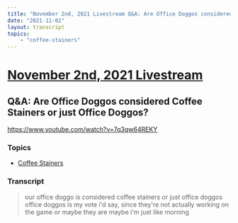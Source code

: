 ```yaml
---
title: "November 2nd, 2021 Livestream Q&A: Are Office Doggos considered Coffee Stainers or just Office Doggos?"
date: "2021-11-02"
layout: transcript
topics:
    - "coffee-stainers"
---
```

# [November 2nd, 2021 Livestream](../2021-11-02.md)
## Q&A: Are Office Doggos considered Coffee Stainers or just Office Doggos?
https://www.youtube.com/watch?v=7q3qw64REKY

### Topics
* [Coffee Stainers](../topics/coffee-stainers.md)

### Transcript

> our office doggo is considered coffee stainers or just office doggos office doggos is my vote i'd say, since they're not actually working on the game or maybe they are maybe i'm just like morning
